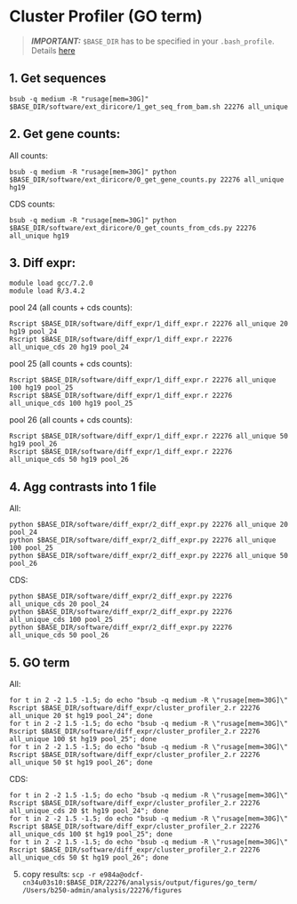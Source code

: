 # Cluster Profiler (GO term)

> **_IMPORTANT:_** `$BASE_DIR` has to be specified in your `.bash_profile`. Details [here](docs/0_before_you_start.md)



## 1. Get sequences

```
bsub -q medium -R "rusage[mem=30G]" $BASE_DIR/software/ext_diricore/1_get_seq_from_bam.sh 22276 all_unique
```

## 2. Get gene counts:

All counts: 

```
bsub -q medium -R "rusage[mem=30G]" python $BASE_DIR/software/ext_diricore/0_get_gene_counts.py 22276 all_unique hg19
```

CDS counts: 

```
bsub -q medium -R "rusage[mem=30G]" python $BASE_DIR/software/ext_diricore/0_get_counts_from_cds.py 22276 all_unique hg19
```

## 3. Diff expr:

```
module load gcc/7.2.0
module load R/3.4.2
```

pool 24 (all counts + cds counts): 

```
Rscript $BASE_DIR/software/diff_expr/1_diff_expr.r 22276 all_unique 20 hg19 pool_24
Rscript $BASE_DIR/software/diff_expr/1_diff_expr.r 22276 all_unique_cds 20 hg19 pool_24
```

pool 25 (all counts + cds counts): 

```
Rscript $BASE_DIR/software/diff_expr/1_diff_expr.r 22276 all_unique 100 hg19 pool_25
Rscript $BASE_DIR/software/diff_expr/1_diff_expr.r 22276 all_unique_cds 100 hg19 pool_25
```

pool 26 (all counts + cds counts): 

```
Rscript $BASE_DIR/software/diff_expr/1_diff_expr.r 22276 all_unique 50 hg19 pool_26
Rscript $BASE_DIR/software/diff_expr/1_diff_expr.r 22276 all_unique_cds 50 hg19 pool_26
```

## 4. Agg contrasts into 1 file

All:

```
python $BASE_DIR/software/diff_expr/2_diff_expr.py 22276 all_unique 20 pool_24
python $BASE_DIR/software/diff_expr/2_diff_expr.py 22276 all_unique 100 pool_25
python $BASE_DIR/software/diff_expr/2_diff_expr.py 22276 all_unique 50 pool_26
```

CDS:

```
python $BASE_DIR/software/diff_expr/2_diff_expr.py 22276 all_unique_cds 20 pool_24
python $BASE_DIR/software/diff_expr/2_diff_expr.py 22276 all_unique_cds 100 pool_25
python $BASE_DIR/software/diff_expr/2_diff_expr.py 22276 all_unique_cds 50 pool_26
```


## 5. GO term

All:

```
for t in 2 -2 1.5 -1.5; do echo "bsub -q medium -R \"rusage[mem=30G]\" Rscript $BASE_DIR/software/diff_expr/cluster_profiler_2.r 22276 all_unique 20 $t hg19 pool_24"; done
for t in 2 -2 1.5 -1.5; do echo "bsub -q medium -R \"rusage[mem=30G]\" Rscript $BASE_DIR/software/diff_expr/cluster_profiler_2.r 22276 all_unique 100 $t hg19 pool_25"; done
for t in 2 -2 1.5 -1.5; do echo "bsub -q medium -R \"rusage[mem=30G]\" Rscript $BASE_DIR/software/diff_expr/cluster_profiler_2.r 22276 all_unique 50 $t hg19 pool_26"; done
```

CDS:

```
for t in 2 -2 1.5 -1.5; do echo "bsub -q medium -R \"rusage[mem=30G]\" Rscript $BASE_DIR/software/diff_expr/cluster_profiler_2.r 22276 all_unique_cds 20 $t hg19 pool_24"; done
for t in 2 -2 1.5 -1.5; do echo "bsub -q medium -R \"rusage[mem=30G]\" Rscript $BASE_DIR/software/diff_expr/cluster_profiler_2.r 22276 all_unique_cds 100 $t hg19 pool_25"; done
for t in 2 -2 1.5 -1.5; do echo "bsub -q medium -R \"rusage[mem=30G]\" Rscript $BASE_DIR/software/diff_expr/cluster_profiler_2.r 22276 all_unique_cds 50 $t hg19 pool_26"; done
```

5. copy results: `scp -r e984a@odcf-cn34u03s10:$BASE_DIR/22276/analysis/output/figures/go_term/ /Users/b250-admin/analysis/22276/figures`

